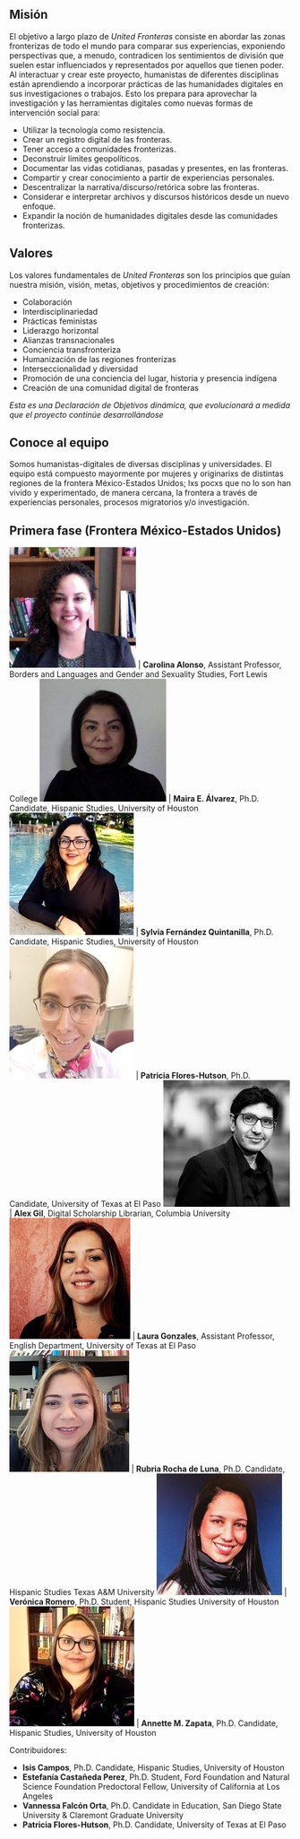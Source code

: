 ## Misión

El objetivo a largo plazo de *United Fronteras* consiste en abordar las zonas fronterizas de todo el
mundo para comparar sus experiencias, exponiendo perspectivas que, a menudo, contradicen los
sentimientos de división que suelen estar influenciados y representados por aquellos que tienen poder.
Al interactuar y crear este proyecto, humanistas de diferentes disciplinas están aprendiendo a
incorporar prácticas de las humanidades digitales en sus investigaciones o trabajos. Esto los prepara
para aprovechar la investigación y las herramientas digitales como nuevas formas de intervención social
para:

- Utilizar la tecnología como resistencia.
- Crear un registro digital de las fronteras.
- Tener acceso a comunidades fronterizas.
- Deconstruir límites geopolíticos.
- Documentar las vidas cotidianas, pasadas y presentes, en las fronteras.
- Compartir y crear conocimiento a partir de experiencias personales.
- Descentralizar la narrativa/discurso/retórica sobre las fronteras.
- Considerar e interpretar archivos y discursos históricos desde un nuevo enfoque.
- Expandir la noción de humanidades digitales desde las comunidades fronterizas.

## Valores

Los valores fundamentales de *United Fronteras* son los principios que guían nuestra misión, visión,
metas, objetivos y procedimientos de creación:

- Colaboración
- Interdisciplinariedad
- Prácticas feministas
- Liderazgo horizontal
- Alianzas transnacionales
- Conciencia transfronteriza
- Humanización de las regiones fronterizas
- Interseccionalidad y diversidad
- Promoción de una conciencia del lugar, historia y presencia indígena
- Creación de una comunidad digital de fronteras

*Esta es una Declaración de Objetivos dinámica, que evolucionará a medida que el proyecto continúe
desarrollándose*

## Conoce al equipo

Somos humanistas-digitales de diversas disciplinas y universidades. El equipo está compuesto mayormente
por mujeres y originarixs de distintas regiones de la frontera México-Estados Unidos; lxs pocxs que no
lo son han vivido y experimentado, de manera cercana, la frontera a través de experiencias personales,
procesos migratorios y/o investigación.

## Primera fase (Frontera México-Estados Unidos)

![Carolina Alonso](/images/caropic.jpg "Carolina Alonso") | **Carolina Alonso**, Assistant Professor, Borders and Languages and Gender and Sexuality Studies, Fort Lewis College
![Maira E. Álvarez](/images/mairapic.jpg "Maira E. Álvarez") | **Maira E. Álvarez**, Ph.D. Candidate, Hispanic Studies, University of Houston
![Sylvia Fernández Quintanilla](/images/sylviapic.jpg "Sylvia Fernández Quintanilla") | **Sylvia Fernández Quintanilla**, Ph.D. Candidate, Hispanic Studies, University of Houston
![Patricia Flores-Hutson](/images/patypic.jpg "Patricia Flores-Hutson") | **Patricia Flores-Hutson**, Ph.D. Candidate, University of Texas at El Paso
![Alex Gil](/images/alexpic.jpg "Alex Gil") | **Alex Gil**, Digital Scholarship Librarian, Columbia University
![Laura Gonzales](/images/laurapic.jpg "Laura Gonzales") | **Laura Gonzales**, Assistant Professor, English Department, University of Texas at El Paso
![Rubria Rocha](/images/rubriapic.jpg "Rubria Rocha") | **Rubria Rocha de Luna**, Ph.D. Candidate, Hispanic Studies Texas A&M University
![Verónica Romero](/images/veropic.jpg "Verónica Romero") | **Verónica Romero**, Ph.D. Student, Hispanic Studies University of Houston
![Annette M. Zapata](/images/annettepic.jpg "Annette M. Zapata") | **Annette M. Zapata**, Ph.D. Candidate, Hispanic Studies, University of Houston

Contribuidores:

- **Isis Campos**, Ph.D. Candidate, Hispanic Studies, University of Houston
- **Estefanía Castañeda Perez**, Ph.D. Student, Ford Foundation and Natural Science Foundation Predoctoral Fellow, University of California at Los Angeles
- **Vannessa Falcón Orta**, Ph.D. Candidate in Education, San Diego State University & Claremont Graduate University
- **Patricia Flores-Hutson**, Ph.D. Candidate, University of Texas at El Paso
